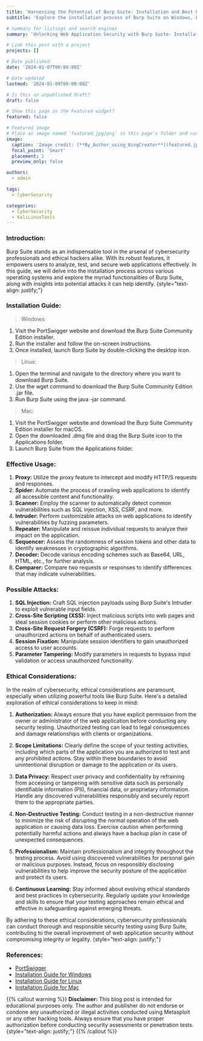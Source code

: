 ```yaml
---
title: 'Harnessing the Potential of Burp Suite: Installation and Best Practices'
subtitle: 'Explore the installation process of Burp Suite on Windows, Linux, and Mac systems. Learn to leverage its robust features like proxy, scanner, and intruder for effective web application testing. Uncover potential vulnerabilities including SQL injection, XSS, and CSRF, and fortify web applications against cyber threats.'

# Summary for listings and search engines
summary: 'Unlocking Web Application Security with Burp Suite: Installation, Usage, and Attack Strategies'

# Link this post with a project
projects: []

# Date published
date: '2024-01-07T00:00:00Z'

# Date updated
lastmod: '2024-01-09T00:00:00Z'

# Is this an unpublished draft?
draft: false

# Show this page in the Featured widget?
featured: false

# Featured image
# Place an image named `featured.jpg/png` in this page's folder and customize its options here.
image:
  caption: 'Image credit: [**By_Author_using_BingCreator**](featured.jpg)'
  focal_point: 'Smart'
  placement: 2
  preview_only: false

authors:
  - admin

tags:
  - CyberSecurity

categories:
  - CyberSecurity
  - KaliLinuxTools
---
```



### Introduction:
Burp Suite stands as an indispensable tool in the arsenal of cybersecurity professionals and ethical hackers alike. With its robust features, it empowers users to analyze, test, and secure web applications effectively. In this guide, we will delve into the installation process across various operating systems and explore the myriad functionalities of Burp Suite, along with insights into potential attacks it can help identify.
{style="text-align: justify;"}


### Installation Guide:

> Windows:

1. Visit the PortSwigger website and download the Burp Suite Community Edition installer.
2. Run the installer and follow the on-screen instructions.
3. Once installed, launch Burp Suite by double-clicking the desktop icon.

> Linux:

1. Open the terminal and navigate to the directory where you want to download Burp Suite.
2. Use the wget command to download the Burp Suite Community Edition .jar file.
3. Run Burp Suite using the java -jar <filename> command.

> Mac:

1. Visit the PortSwigger website and download the Burp Suite Community Edition installer for macOS.
2. Open the downloaded .dmg file and drag the Burp Suite icon to the Applications folder.
3. Launch Burp Suite from the Applications folder.

### Effective Usage:

1. **Proxy:** Utilize the proxy feature to intercept and modify HTTP/S requests and responses.
2. **Spider:** Automate the process of crawling web applications to identify all accessible content and functionality.
3. **Scanner:** Employ the scanner to automatically detect common vulnerabilities such as SQL injection, XSS, CSRF, and more.
4. **Intruder:** Perform customizable attacks on web applications to identify vulnerabilities by fuzzing parameters.
5. **Repeater:** Manipulate and reissue individual requests to analyze their impact on the application.
6. **Sequencer:** Assess the randomness of session tokens and other data to identify weaknesses in cryptographic algorithms.
7. **Decoder:** Decode various encoding schemes such as Base64, URL, HTML, etc., for further analysis.
8. **Comparer:** Compare two requests or responses to identify differences that may indicate vulnerabilities.

### Possible Attacks:

1. **SQL Injection:** Craft SQL injection payloads using Burp Suite's Intruder to exploit vulnerable input fields.
2. **Cross-Site Scripting (XSS):** Inject malicious scripts into web pages and steal session cookies or perform other malicious actions.
3. **Cross-Site Request Forgery (CSRF):** Forge requests to perform unauthorized actions on behalf of authenticated users.
4. **Session Fixation:** Manipulate session identifiers to gain unauthorized access to user accounts.
5. **Parameter Tampering:** Modify parameters in requests to bypass input validation or access unauthorized functionality.

### Ethical Considerations:

In the realm of cybersecurity, ethical considerations are paramount, especially when utilizing powerful tools like Burp Suite. Here's a detailed exploration of ethical considerations to keep in mind:

1. **Authorization:** Always ensure that you have explicit permission from the owner or administrator of the web application before conducting any security testing. Unauthorized testing can lead to legal consequences and damage relationships with clients or organizations.

2. **Scope Limitations:** Clearly define the scope of your testing activities, including which parts of the application you are authorized to test and any prohibited actions. Stay within these boundaries to avoid unintentional disruption or damage to the application or its users.

3. **Data Privacy:** Respect user privacy and confidentiality by refraining from accessing or tampering with sensitive data such as personally identifiable information (PII), financial data, or proprietary information. Handle any discovered vulnerabilities responsibly and securely report them to the appropriate parties.

4. **Non-Destructive Testing:** Conduct testing in a non-destructive manner to minimize the risk of disrupting the normal operation of the web application or causing data loss. Exercise caution when performing potentially harmful actions and always have a backup plan in case of unexpected consequences.

5. **Professionalism:** Maintain professionalism and integrity throughout the testing process. Avoid using discovered vulnerabilities for personal gain or malicious purposes. Instead, focus on responsibly disclosing vulnerabilities to help improve the security posture of the application and protect its users.

6. **Continuous Learning:** Stay informed about evolving ethical standards and best practices in cybersecurity. Regularly update your knowledge and skills to ensure that your testing approaches remain ethical and effective in safeguarding against emerging threats.

By adhering to these ethical considerations, cybersecurity professionals can conduct thorough and responsible security testing using Burp Suite, contributing to the overall improvement of web application security without compromising integrity or legality.
{style="text-align: justify;"}

### References:

- [PortSwigger](https://portswigger.net/burp)
- [Installation Guide for Windows](https://portswigger.net/burp/documentation/desktop/getting-started/download-and-install)
- [Installation Guide for Linux](https://portswigger.net/burp/documentation/desktop/getting-started/download-and-install)
- [Installation Guide for Mac](https://portswigger.net/burp/documentation/desktop/getting-started/mac-installer)

{{% callout warning %}}
**Disclaimer:**
This blog post is intended for educational purposes only. The author and publisher do not endorse or condone any unauthorized or illegal activities conducted using Metasploit or any other hacking tools. Always ensure that you have proper authorization before conducting security assessments or penetration tests.
{style="text-align: justify;"}
{{% /callout %}}